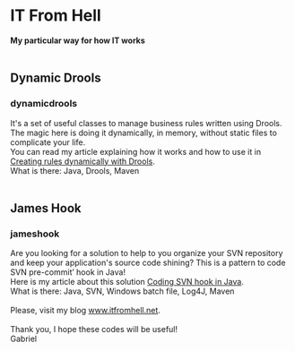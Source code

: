 <h1>IT From Hell</h1>
<strong>My particular way for how IT works</strong><br>
<br>
<h2>Dynamic Drools</h2>
<h3>dynamicdrools</h3>
It's a set of useful classes to manage business rules written using Drools. The magic here is doing it dynamically, in memory, without static files to complicate your life.<br>
You can read my article explaining how it works and how to use it in <a href="https://itfromhell.net/2017/10/25/creating-rules-dynamically-with-drools" target="_blank" rel="noopener">Creating rules dynamically with Drools</a>.<br>
What is there: Java, Drools, Maven<br>
<br>
<h2>James Hook</h2>
<h3>jameshook</h3>
Are you looking for a solution to help to you organize your SVN repository and keep your application's source code shining? This is a pattern to code SVN pre-commit’ hook in Java!<br>
Here is my article about this solution <a href="https://itfromhell.net/2017/10/25/creating-rules-dynamically-with-drools" target="_blank" rel="noopener">Coding SVN hook in Java</a>.<br>
What is there: Java, SVN, Windows batch file, Log4J, Maven<br>
<br>
Please, visit my blog <a href="https://www.itfromhell.net" target="_blank" rel="noopener">www.itfromhell.net</a>.<br>
<br>
Thank you, I hope these codes will be useful!<br>
Gabriel
